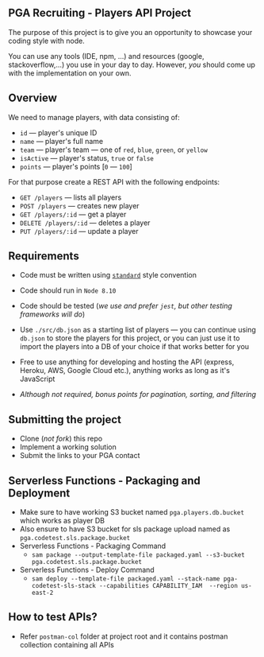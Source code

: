 ## PGA Recruiting - Players API Project

The purpose of this project is to give you an opportunity to showcase your coding style with node.

You can use any tools (IDE, npm, ...) and resources (google, stackoverflow,...) you use in your day to day.
However, _you_ should come up with the implementation on your own.

## Overview

We need to manage players, with data consisting of:
* `id` — player's unique ID
* `name` — player's full name
* `team` — player's team — one of `red`, `blue`, `green`, or `yellow`
* `isActive` — player's status, `true` or `false`
* `points` — player's points [`0` — `100`]

For that purpose create a REST API with the following endpoints:
* `GET /players` — lists all players
* `POST /players` — creates new player
* `GET /players/:id` — get a player
* `DELETE /players/:id` — deletes a player
* `PUT /players/:id` — update a player

## Requirements

* Code must be written using [`standard`](https://www.npmjs.com/package/standard) style convention

* Code should run in `Node 8.10`

* Code should be tested (_we use and prefer `jest`, but other testing frameworks will do_)

* Use `./src/db.json` as a starting list of players — you can continue using `db.json` to store the players for this project, or you can just use it to import the players into a DB of your choice if that works better for you

* Free to use anything for developing and hosting the API (express, Heroku, AWS, Google Cloud etc.), anything works as long as it's JavaScript

* _Although not required, bonus points for pagination, sorting, and filtering_

## Submitting the project
 * Clone (_not fork_) this repo
 * Implement a working solution
 * Submit the links to your PGA contact
## Serverless Functions - Packaging and Deployment
  * Make sure to have working S3 bucket named `pga.players.db.bucket` which works as player DB
  * Also ensure to have S3 bucket for sls package upload named as `pga.codetest.sls.package.bucket`
  * Serverless Functions - Packaging Command
    * `sam package --output-template-file packaged.yaml --s3-bucket pga.codetest.sls.package.bucket`
  * Serverless Functions - Deploy Command
    * `sam deploy --template-file packaged.yaml --stack-name pga-codetest-sls-stack --capabilities CAPABILITY_IAM  --region us-east-2`
## How to test APIs?
  * Refer `postman-col` folder at project root and it contains postman collection containing all APIs
